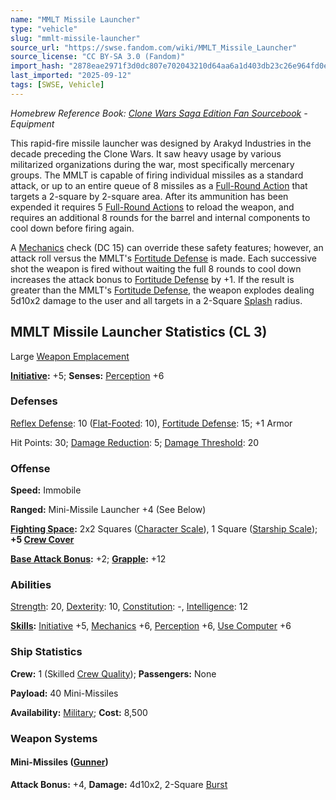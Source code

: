 ```yaml
---
name: "MMLT Missile Launcher"
type: "vehicle"
slug: "mmlt-missile-launcher"
source_url: "https://swse.fandom.com/wiki/MMLT_Missile_Launcher"
source_license: "CC BY-SA 3.0 (Fandom)"
import_hash: "2878eae2971f3d0dc807e702043210d64aa6a1d403db23c26e964fd0e9d9590f"
last_imported: "2025-09-12"
tags: [SWSE, Vehicle]
---
```

*Homebrew Reference Book: [Clone Wars Saga Edition Fan Sourcebook](https://swse.fandom.com/wiki/Clone_Wars_Saga_Edition_Fan_Sourcebook) - Equipment*

This rapid-fire missile launcher was designed by Arakyd Industries in the decade preceding the Clone Wars. It saw heavy usage by various militarized organizations during the war, most specifically mercenary groups. The MMLT is capable of firing individual missiles as a standard attack, or up to an entire queue of 8 missiles as a [Full-Round Action](https://swse.fandom.com/wiki/Full-Round_Action) that targets a 2-square by 2-square area. After its ammunition has been expended it requires 5 [Full-Round Actions](https://swse.fandom.com/wiki/Full-Round_Actions) to reload the weapon, and requires an additional 8 rounds for the barrel and internal components to cool down before firing again.

A [Mechanics](https://swse.fandom.com/wiki/Mechanics) check (DC 15) can override these safety features; however, an attack roll versus the MMLT's [Fortitude Defense](https://swse.fandom.com/wiki/Fortitude_Defense) is made. Each successive shot the weapon is fired without waiting the full 8 rounds to cool down increases the attack bonus to [Fortitude Defense](https://swse.fandom.com/wiki/Fortitude_Defense) by +1. If the result is greater than the MMLT's [Fortitude Defense](https://swse.fandom.com/wiki/Fortitude_Defense), the weapon explodes dealing 5d10x2 damage to the user and all targets in a 2-Square [Splash](https://swse.fandom.com/wiki/Splash) radius.

## MMLT Missile Launcher Statistics (CL 3)
Large [Weapon Emplacement](https://swse.fandom.com/wiki/Weapon_Emplacement)

**[Initiative](https://swse.fandom.com/wiki/Initiative):** +5; **Senses:** [Perception](https://swse.fandom.com/wiki/Perception) +6
### Defenses
[Reflex Defense](https://swse.fandom.com/wiki/Reflex_Defense_(Vehicles)): 10 ([Flat-Footed](https://swse.fandom.com/wiki/Flat-Footed): 10), [Fortitude Defense](https://swse.fandom.com/wiki/Fortitude_Defense_(Vehicles)): 15; +1 Armor

Hit Points: 30; [Damage Reduction](https://swse.fandom.com/wiki/Damage_Reduction): 5; [Damage Threshold](https://swse.fandom.com/wiki/Damage_Threshold_(Vehicles)): 20
### Offense
**Speed:** Immobile

**Ranged:** Mini-Missile Launcher +4 (See Below)

**[Fighting Space](https://swse.fandom.com/wiki/Fighting_Space):** 2x2 Squares ([Character Scale](https://swse.fandom.com/wiki/Character_Scale)), 1 Square ([Starship Scale](https://swse.fandom.com/wiki/Starship_Scale)); **+5 [Crew Cover](https://swse.fandom.com/wiki/Crew_Cover)**

**[Base Attack Bonus](https://swse.fandom.com/wiki/Base_Attack_Bonus):** +2; **[Grapple](https://swse.fandom.com/wiki/Grapple):** +12
### Abilities
[Strength](https://swse.fandom.com/wiki/Strength): 20, [Dexterity](https://swse.fandom.com/wiki/Dexterity): 10, [Constitution](https://swse.fandom.com/wiki/Constitution): -, [Intelligence](https://swse.fandom.com/wiki/Intelligence): 12

**[Skills](https://swse.fandom.com/wiki/Skills):** [Initiative](https://swse.fandom.com/wiki/Initiative) +5, [Mechanics](https://swse.fandom.com/wiki/Mechanics) +6, [Perception](https://swse.fandom.com/wiki/Perception) +6, [Use Computer](https://swse.fandom.com/wiki/Use_Computer) +6
### Ship Statistics
**Crew:** 1 (Skilled [Crew Quality](https://swse.fandom.com/wiki/Crew_Quality)); **Passengers:** None

**Payload:** 40 Mini-Missiles

**Availability:** [Military](https://swse.fandom.com/wiki/Military); **Cost:** 8,500
### Weapon Systems
#### **Mini-Missiles ([Gunner](https://swse.fandom.com/wiki/Gunner))**
**Attack Bonus:** +4, **Damage:** 4d10x2, 2-Square [Burst](https://swse.fandom.com/wiki/Burst)
